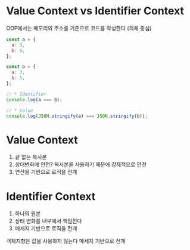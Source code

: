 # Value Context vs Identifier Context

OOP에서는 메모리의 주소를 기준으로 코드를 작성한다 (객체 중심)

```javascript
const a = {
  a: 3,
  b: 5,
};

const b = {
  a: 3,
  b: 5,
};

// * Identifier
console.log(a === b);

// * Value
console.log(JSON.stringify(a) === JSON.stringify(b));
```

# Value Context

1. 끝 없는 복사본
2. 상태변화에 안전?
   복사본을 사용하기 때문에 강제적으로 안전
3. 연산을 기반으로 로직을 전개

# Identifier Context

1. 하나의 원본
2. 상태 변화를 내부에서 책임진다
3. 메세지 기반으로 로직을 전개

객체지향은 값을 사용하지 않는다
메세지 기반으로 전개

```javascript

```
